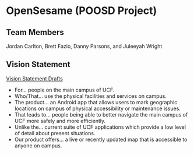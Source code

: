 # OpenSesame (POOSD Project)

## Team Members

Jordan Carlton, Brett Fazio, Danny Parsons, and Juleeyah Wright

## Vision Statement
  [Vision Statement Drafts](https://docs.google.com/document/d/1J8gtAdEl_P0kj1Dhokq9wBSZ20QjU_ZheBifjP5GqFQ/edit?usp=sharing)
- For... people on the main campus of UCF.
- Who/That... use the physical facilities and services on campus.
- The product... an Android app that allows users to mark geographic locations on campus of physical accessibility or maintenance issues.
- That leads to... people being able to better navigate the main campus of UCF more safely and more efficiently.
- Unlike the... current suite of UCF applications which provide a low level of detail about present situations.
- Our product offers... a live or recently updated map that is accessible to anyone on campus.
